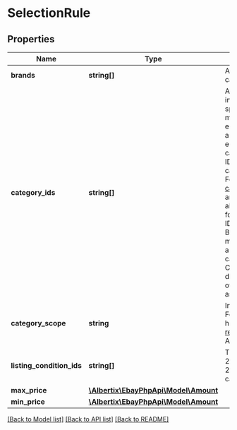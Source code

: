 # SelectionRule

## Properties
Name | Type | Description | Notes
------------ | ------------- | ------------- | -------------
**brands** | **string[]** | A list of the brands of the items to be included in the campaign. | [optional] 
**category_ids** | **string[]** | A list of category IDs associated with the listings to be included in the campaign. All the seller&#39;s items listed in the specified categories are included in the campaign, up to a maximum of 25,000 items. The IDs can be either a list of eBay category IDs (from the site where the item is hosted), or a list of category IDs defined and used by the seller&#39;s store. eBay Marketplace category IDs To get a list of marketplace category IDs, do one of the following: Get a list of category IDs for a marketplace by adding /sch/allcategories/all-categories to the marketplace URL when browsing the site. For example: http://www.ebay.com.au/sch/allcategories/all-categories Navigate to the desired category on the host site and copy the category ID from the URL. These options are also available for the US marketplace: See Category Changes for the latest list of category IDs. Retrieve a list of category IDs using the Taxonomy API. Seller store category IDs Because store category IDs are uniquely defined and maintained by each seller, this service cannot provide a list of a seller&#39;s IDs. However, sellers can retrieve their store category IDs as follows: Go to Seller Hub &amp;gt; Marketing. Click Manage store categories. A list of your store categories displays. Click the All categories link displayed at the bottom of the list. A complete list of your store categories and their associated store category IDs displays. | [optional] 
**category_scope** | **string** | Indicates the source of the category ID; eBay or seller&#39;s store. For implementation help, refer to &lt;a href&#x3D;&#39;https://developer.ebay.com/devzone/rest/api-ref/marketing/types/CategoryScopeEnum.html&#39;&gt;eBay API documentation&lt;/a&gt; | [optional] 
**listing_condition_ids** | **string[]** | The ID of the listing&#39;s condition. Valid values: 1000 &#x3D; New 2000 &#x3D; Manufacturer refurbished 2500 &#x3D; Seller refurbished 2750 &#x3D; &amp;quot;Like new&amp;quot;, used Specific to media categories (books, DVDs, CDs) 3000 &#x3D; Used | [optional] 
**max_price** | [**\Albertix\EbayPhpApi\Model\Amount**](Amount.md) |  | [optional] 
**min_price** | [**\Albertix\EbayPhpApi\Model\Amount**](Amount.md) |  | [optional] 

[[Back to Model list]](../README.md#documentation-for-models) [[Back to API list]](../README.md#documentation-for-api-endpoints) [[Back to README]](../README.md)


